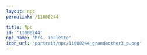 ```yaml
---
layout: npc
permalink: /11000244

title: Npc
id: '11000244'
npc_name: 'Mrs. Toulette'
icon_url: 'portrait/npc/11000244_grandmother3_p.png'
---
```

